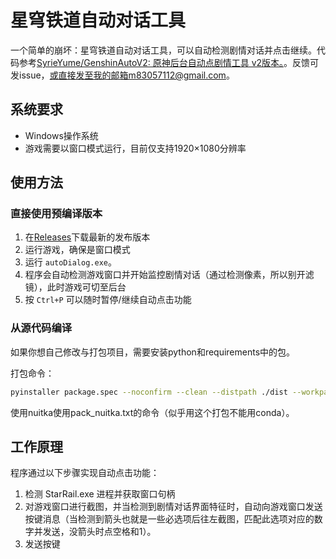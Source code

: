 # 星穹铁道自动对话工具

一个简单的崩坏：星穹铁道自动对话工具，可以自动检测剧情对话并点击继续。代码参考[SyrieYume/GenshinAutoV2: 原神后台自动点剧情工具 v2版本。](https://github.com/SyrieYume/GenshinAutoV2)。反馈可发issue，或直接发至我的邮箱m83057112@gmail.com。

## 系统要求

- Windows操作系统
- 游戏需要以窗口模式运行，目前仅支持1920×1080分辨率

## 使用方法

### 直接使用预编译版本

1. 在[Releases](https://github.com/ywq1145/StaRailAutoSkipV2/releases)下载最新的发布版本 
2. 运行游戏，确保是窗口模式
3. 运行 `autoDialog.exe`。
4. 程序会自动检测游戏窗口并开始监控剧情对话（通过检测像素，所以别开滤镜），此时游戏可切至后台
5. 按 `Ctrl+P` 可以随时暂停/继续自动点击功能

### 从源代码编译

如果你想自己修改与打包项目，需要安装python和requirements中的包。

打包命令：

```bash
pyinstaller package.spec --noconfirm --clean --distpath ./dist --workpath ./build
```
使用nuitka使用pack_nuitka.txt的命令（似乎用这个打包不能用conda）。

## 工作原理

程序通过以下步骤实现自动点击功能：

1. 检测 StarRail.exe 进程并获取窗口句柄
3. 对游戏窗口进行截图，并当检测到剧情对话界面特征时，自动向游戏窗口发送按键消息（当检测到箭头也就是一些必选项后往左截图，匹配此选项对应的数字并发送，没箭头时点空格和1）。
4. 发送按键

